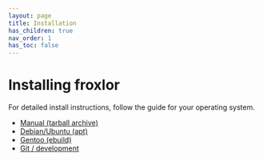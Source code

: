 ```yaml
---
layout: page
title: Installation
has_children: true
nav_order: 1
has_toc: false
---
```


# Installing froxlor

For detailed install instructions, follow the guide for your operating system.

* [Manual (tarball archive)](/general/installation/tarball.html)
* [Debian/Ubuntu (apt)](/general/installation/aptpackage.html)
* [Gentoo (ebuild)](/general/installation/gentoo.html)
* [Git / development](/general/installation/source.html)